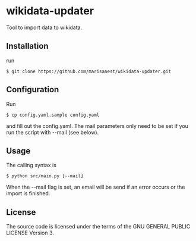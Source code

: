 # wikidata-updater

Tool to import data to wikidata.

## Installation

run
```
$ git clone https://github.com/marisanest/wikidata-updater.git
```

## Configuration

Run
```
$ cp config.yaml.sample config.yaml
```
and fill out the config.yaml. The mail parameters only need to be set if you run the script with --mail (see below).

## Usage

The calling syntax is
```
$ python src/main.py [--mail]

```
When the --mail flag is set, an email will be send if an error occurs or the import is finished.

## License

The source code is licensed under the terms of the GNU GENERAL PUBLIC LICENSE Version 3.